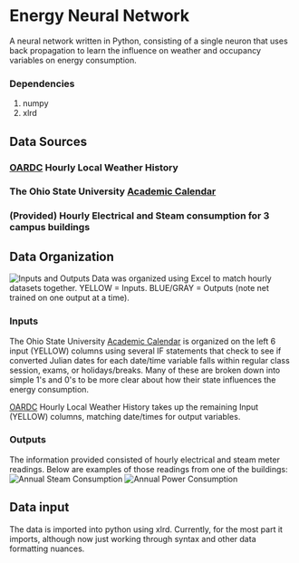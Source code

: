 # Energy Neural Network
A neural network written in Python, consisting of a single neuron that uses back propagation to learn the influence on weather and occupancy variables on energy consumption.

### Dependencies
1. numpy
2. xlrd

## Data Sources
### [OARDC](http://www.oardc.ohio-state.edu/weather1/stationinfo.asp?id=14) Hourly Local Weather History
### The Ohio State University [Academic Calendar](https://registrar.osu.edu/staff/bigcal.asp)
### (Provided) Hourly Electrical and Steam consumption for 3 campus buildings

## Data Organization
![Inputs and Outputs](https://github.com/OhioAdam/Energy-Neural-Net/blob/master/img/IO.png)
Data was organized using Excel to match hourly datasets together. YELLOW = Inputs. BLUE/GRAY = Outputs (note net trained on one output at a time). 

### Inputs
The Ohio State University [Academic Calendar](https://registrar.osu.edu/staff/bigcal.asp) is organized on the left 6 input (YELLOW) columns using several IF statements that check to see if converted Julian dates for each date/time variable falls within regular class session, exams, or holidays/breaks. Many of these are broken down into simple 1's and 0's to be more clear about how their state influences the energy consumption.

[OARDC](http://www.oardc.ohio-state.edu/weather1/stationinfo.asp?id=14) Hourly Local Weather History takes up the remaining Input (YELLOW) columns, matching date/times for output variables.

### Outputs
The information provided consisted of hourly electrical and steam meter readings. Below are examples of those readings from one of the buildings:
![Annual Steam Consumption](https://github.com/OhioAdam/Energy-Neural-Net/blob/master/img/Steam%20Consumption.png)
![Annual Power Consumption](https://github.com/OhioAdam/Energy-Neural-Net/blob/master/img/Power%20Consumption.png)

## Data input
The data is imported into python using xlrd. Currently, for the most part it imports, although now just working through syntax and other data formatting nuances.
